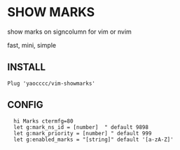 # SHOW MARKS

show marks on signcolumn for vim or nvim

fast, mini, simple

## INSTALL

`Plug 'yaocccc/vim-showmarks'`

## CONFIG

```viml
  hi Marks ctermfg=80
  let g:mark_ns_id = [number]  " default 9898
  let g:mark_priority = [number] " default 999
  let g:enabled_marks = "[string]" default '[a-zA-Z]'
```
